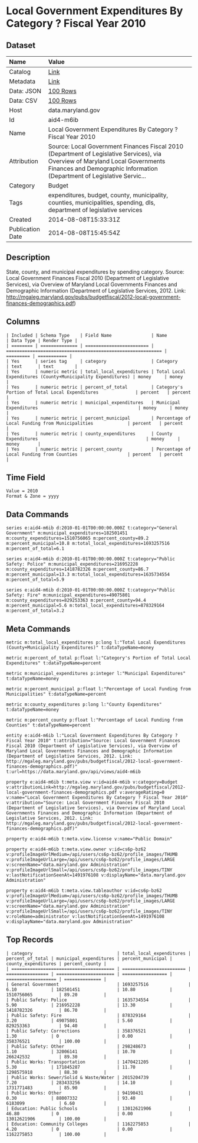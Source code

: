 # Local Government Expenditures By Category ? Fiscal Year 2010

## Dataset

| Name | Value |
| :--- | :---- |
| Catalog | [Link](https://catalog.data.gov/dataset/local-government-expenditures-by-category-fiscal-year-2010-3f3e9) |
| Metadata | [Link](https://data.maryland.gov/api/views/aid4-m6ib) |
| Data: JSON | [100 Rows](https://data.maryland.gov/api/views/aid4-m6ib/rows.json?max_rows=100) |
| Data: CSV | [100 Rows](https://data.maryland.gov/api/views/aid4-m6ib/rows.csv?max_rows=100) |
| Host | data.maryland.gov |
| Id | aid4-m6ib |
| Name | Local Government Expenditures By Category ? Fiscal Year 2010 |
| Attribution | Source: Local Government Finances Fiscal 2010 (Department of Legislative Services), via Overview of Maryland Local Governments Finances and Demographic Information (Department of Legislative Servic... |
| Category | Budget |
| Tags | expenditures, budget, county, municipality, counties, municipalities, spending, dls, department of legislative services |
| Created | 2014-08-08T15:33:31Z |
| Publication Date | 2014-08-08T15:45:54Z |

## Description

State, county, and municipal expenditures by spending category. Source: Local Government Finances Fiscal 2010 (Department of Legislative Services), via Overview of Maryland Local Governments Finances and Demographic Information (Department of Legislative Services, 2012. Link: http://mgaleg.maryland.gov/pubs/budgetfiscal/2012-local-government-finances-demographics.pdf)

## Columns

```ls
| Included | Schema Type    | Field Name               | Name                                                        | Data Type | Render Type |
| ======== | ============== | ======================== | =========================================================== | ========= | =========== |
| Yes      | series tag     | category                 | Category                                                    | text      | text        |
| Yes      | numeric metric | total_local_expenditures | Total Local Expenditures (County+Municipality Expenditures) | money     | money       |
| Yes      | numeric metric | percent_of_total         | Category's Portion of Total Local Expenditures              | percent   | percent     |
| Yes      | numeric metric | municipal_expenditures   | Municipal Expenditures                                      | money     | money       |
| Yes      | numeric metric | percent_municipal        | Percentage of Local Funding from Municipalities             | percent   | percent     |
| Yes      | numeric metric | county_expenditures      | County Expenditures                                         | money     | money       |
| Yes      | numeric metric | percent_county           | Percentage of Local Funding from Counties                   | percent   | percent     |
```

## Time Field

```ls
Value = 2010
Format & Zone = yyyy
```

## Data Commands

```ls
series e:aid4-m6ib d:2010-01-01T00:00:00.000Z t:category="General Government" m:municipal_expenditures=182501451 m:county_expenditures=1510756065 m:percent_county=89.2 m:percent_municipal=10.8 m:total_local_expenditures=1693257516 m:percent_of_total=6.1

series e:aid4-m6ib d:2010-01-01T00:00:00.000Z t:category="Public Safety: Police" m:municipal_expenditures=216952228 m:county_expenditures=1418782326 m:percent_county=86.7 m:percent_municipal=13.3 m:total_local_expenditures=1635734554 m:percent_of_total=5.9

series e:aid4-m6ib d:2010-01-01T00:00:00.000Z t:category="Public Safety: Fire" m:municipal_expenditures=49075801 m:county_expenditures=829253363 m:percent_county=94.4 m:percent_municipal=5.6 m:total_local_expenditures=878329164 m:percent_of_total=3.2
```

## Meta Commands

```ls
metric m:total_local_expenditures p:long l:"Total Local Expenditures (County+Municipality Expenditures)" t:dataTypeName=money

metric m:percent_of_total p:float l:"Category's Portion of Total Local Expenditures" t:dataTypeName=percent

metric m:municipal_expenditures p:integer l:"Municipal Expenditures" t:dataTypeName=money

metric m:percent_municipal p:float l:"Percentage of Local Funding from Municipalities" t:dataTypeName=percent

metric m:county_expenditures p:long l:"County Expenditures" t:dataTypeName=money

metric m:percent_county p:float l:"Percentage of Local Funding from Counties" t:dataTypeName=percent

entity e:aid4-m6ib l:"Local Government Expenditures By Category ? Fiscal Year 2010" t:attribution="Source: Local Government Finances Fiscal 2010 (Department of Legislative Services), via Overview of Maryland Local Governments Finances and Demographic Information (Department of Legislative Services, 2012. Link: http://mgaleg.maryland.gov/pubs/budgetfiscal/2012-local-government-finances-demographics.pdf)" t:url=https://data.maryland.gov/api/views/aid4-m6ib

property e:aid4-m6ib t:meta.view v:id=aid4-m6ib v:category=Budget v:attributionLink=http://mgaleg.maryland.gov/pubs/budgetfiscal/2012-local-government-finances-demographics.pdf v:averageRating=0 v:name="Local Government Expenditures By Category ? Fiscal Year 2010" v:attribution="Source: Local Government Finances Fiscal 2010 (Department of Legislative Services), via Overview of Maryland Local Governments Finances and Demographic Information (Department of Legislative Services, 2012. Link: http://mgaleg.maryland.gov/pubs/budgetfiscal/2012-local-government-finances-demographics.pdf)"

property e:aid4-m6ib t:meta.view.license v:name="Public Domain"

property e:aid4-m6ib t:meta.view.owner v:id=cs6p-bz62 v:profileImageUrlMedium=/api/users/cs6p-bz62/profile_images/THUMB v:profileImageUrlLarge=/api/users/cs6p-bz62/profile_images/LARGE v:screenName="data.maryland.gov Administration" v:profileImageUrlSmall=/api/users/cs6p-bz62/profile_images/TINY v:lastNotificationSeenAt=1491976108 v:displayName="data.maryland.gov Administration"

property e:aid4-m6ib t:meta.view.tableauthor v:id=cs6p-bz62 v:profileImageUrlMedium=/api/users/cs6p-bz62/profile_images/THUMB v:profileImageUrlLarge=/api/users/cs6p-bz62/profile_images/LARGE v:screenName="data.maryland.gov Administration" v:profileImageUrlSmall=/api/users/cs6p-bz62/profile_images/TINY v:roleName=administrator v:lastNotificationSeenAt=1491976108 v:displayName="data.maryland.gov Administration"
```

## Top Records

```ls
| category                                | total_local_expenditures | percent_of_total | municipal_expenditures | percent_municipal | county_expenditures | percent_county | 
| ======================================= | ======================== | ================ | ====================== | ================= | =================== | ============== | 
| General Government                      | 1693257516               | 6.10             | 182501451              | 10.80             | 1510756065          | 89.20          | 
| Public Safety: Police                   | 1635734554               | 5.90             | 216952228              | 13.30             | 1418782326          | 86.70          | 
| Public Safety: Fire                     | 878329164                | 3.20             | 49075801               | 5.60              | 829253363           | 94.40          | 
| Public Safety: Corrections              | 358376521                | 1.30             | 0                      | 0.00              | 358376521           | 100.00         | 
| Public Safety: Other                    | 298248673                | 1.10             | 32006141               | 10.70             | 266242532           | 89.30          | 
| Public Works: Transportation            | 1470421205               | 5.30             | 171845287              | 11.70             | 1298575918          | 88.30          | 
| Public Works: Sewer/Solid & Waste/Water | 2015204739               | 7.20             | 283433256              | 14.10             | 1731771483          | 85.90          | 
| Public Works: Other                     | 94190431                 | 0.30             | 88007332               | 93.40             | 6183099             | 6.60           | 
| Education: Public Schools               | 13012621906              | 46.80            | 0                      | 0.00              | 13012621906         | 100.00         | 
| Education: Community Colleges           | 1162275853               | 4.20             | 0                      | 0.00              | 1162275853          | 100.00         | 
```